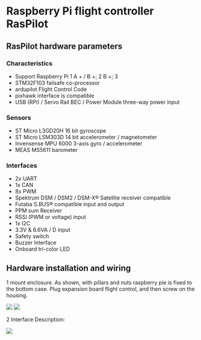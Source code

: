 # Raspberry Pi flight controller RasPilot

## RasPilot hardware parameters

### Characteristics

* Support Raspberry Pi 1 A + / B +; 2 B +; 3 
* STM32F103 failsafe co-processor
* ardupilot Flight Control Code
* pixhawk interface is compatible
* USB (RPi) / Servo Rail BEC / Power Module three-way power input

### Sensors

* ST Micro L3GD20H 16 bit gyroscope
* ST Micro LSM303D 14 bit accelerometer / magnetometer
* Invensense MPU 6000 3-axis gyro / accelerometer
* MEAS MS5611 barometer

### Interfaces

* 2x UART
* 1x CAN
* 8x PWM
* Spektrum DSM / DSM2 / DSM-X® Satellite receiver compatible
* Futaba S.BUS® compatible input and output
* PPM sum Receiver
* RSSI (PWM or voltage) input
* 1x I2C
* 3.3V & 6.6VA / D input
* Safety switch
* Buzzer Interface
* Onboard tri-color LED

## Hardware installation and wiring

1 mount enclosure. As shown, with pillars and nuts raspberry pie is fixed to the bottom case. Plug expansion board flight control, and then screw on the housing. 

![](https://github.com/raspilot/docs/blob/master/raspilot_p1.jpg)
![](https://github.com/raspilot/docs/blob/master/raspilot_p2.jpg)

2 Interface Description: 

![](https://github.com/raspilot/docs/blob/master/connectors.jpg)

